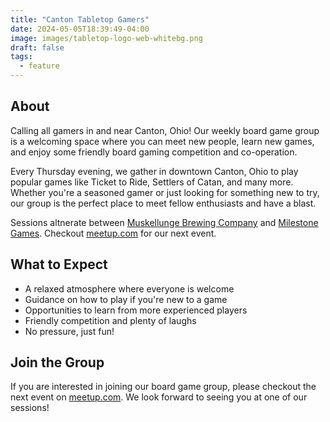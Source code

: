 ```yaml
---
title: "Canton Tabletop Gamers"
date: 2024-05-05T18:39:49-04:00
image: images/tabletop-logo-web-whitebg.png
draft: false
tags:
  - feature
---
```


## About

Calling all gamers in and near Canton, Ohio! Our weekly board game group is a
welcoming space where you can meet new people, learn new games, and enjoy some
friendly board gaming competition and co-operation.

Every Thursday evening, we gather in downtown Canton, Ohio to play popular
games like Ticket to Ride, Settlers of Catan, and many more. Whether you're a
seasoned gamer or just looking for something new to try, our group is the
perfect place to meet fellow enthusiasts and have a blast.

Sessions altnerate between [Muskellunge Brewing Company][1] and [Milestone Games][2].
Checkout [meetup.com][3] for our next event.

## What to Expect

* A relaxed atmosphere where everyone is welcome
* Guidance on how to play if you're new to a game
* Opportunities to learn from more experienced players
* Friendly competition and plenty of laughs
* No pressure, just fun!

## Join the Group

If you are interested in joining our board game group, please checkout the next
event on [meetup.com][3]. We look forward to seeing you at one of our sessions!

[1]: https://muskellungebrewingcompany.com/
[2]: https://milestone.games/
[3]: https://meetup.com/canton-tabletop-gamers/
